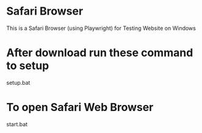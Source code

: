 # Safari Browser

This is a Safari Browser (using Playwright) for Testing Website on Windows

# After download run these command to setup

setup.bat

# To open Safari Web Browser

start.bat
